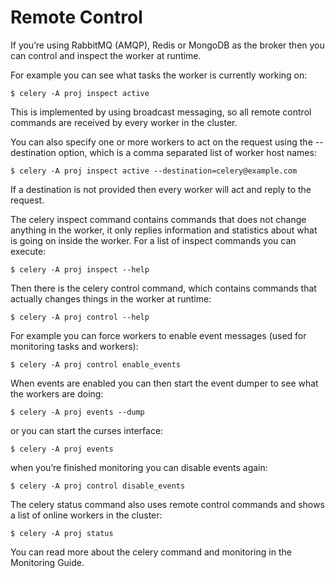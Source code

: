 # Remote Control

If you’re using RabbitMQ (AMQP), Redis or MongoDB as the broker then you can control and inspect the worker at runtime.

For example you can see what tasks the worker is currently working on:

```
$ celery -A proj inspect active
```

This is implemented by using broadcast messaging, so all remote control commands are received by every worker in the cluster.

You can also specify one or more workers to act on the request using the --destination option, which is a comma separated list of worker host names:

```
$ celery -A proj inspect active --destination=celery@example.com
```

If a destination is not provided then every worker will act and reply to the request.

The celery inspect command contains commands that does not change anything in the worker, it only replies information and statistics about what is going on inside the worker. For a list of inspect commands you can execute:

```
$ celery -A proj inspect --help
```

Then there is the celery control command, which contains commands that actually changes things in the worker at runtime:

```
$ celery -A proj control --help
```

For example you can force workers to enable event messages (used for monitoring tasks and workers):

```
$ celery -A proj control enable_events
```

When events are enabled you can then start the event dumper to see what the workers are doing:

```
$ celery -A proj events --dump
```

or you can start the curses interface:

```
$ celery -A proj events
```

when you’re finished monitoring you can disable events again:

```
$ celery -A proj control disable_events
```

The celery status command also uses remote control commands and shows a list of online workers in the cluster:

```
$ celery -A proj status
```

You can read more about the celery command and monitoring in the Monitoring Guide.
